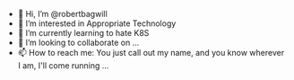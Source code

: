 - 👋 Hi, I’m @robertbagwill
- 👀 I’m interested in Appropriate Technology
- 🌱 I’m currently learning to hate K8S
- 💞️ I’m looking to collaborate on ...
- 📫 How to reach me: You just call out my name, and you know wherever I am, I'll come running ...

<!---
robertbagwill/robertbagwill is a ✨ special ✨ repository because its `README.md` (this file) appears on your GitHub profile.
You can click the Preview link to take a look at your changes.
--->
